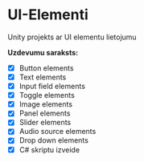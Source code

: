 # UI-Elementi
Unity projekts ar UI elementu lietojumu

**Uzdevumu saraksts:**
- [x] Button elements
- [x] Text elements
- [x] Input field elements
- [x] Toggle elements
- [x] Image elements
- [x] Panel elements
- [x] Slider elements
- [x] Audio source elements
- [x] Drop down elements
- [x] C# skriptu izveide
